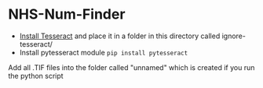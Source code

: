# NHS-Num-Finder

- [Install Tesseract](https://github.com/UB-Mannheim/tesseract/wiki) and place it in a folder in this directory called ignore-tesseract/
- Install pytesseract module `pip install pytesseract`

Add all .TIF files into the folder called "unnamed" which is created if you run the python script
